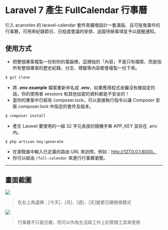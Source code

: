 # Laravel 7 產生 FullCalendar 行事曆

引入 acaronlex 的 laravel-calendar 套件來擴增設計一套滿版、且可拖曳事件的行事曆，可用來紀錄節日、日程或會議的安排、追蹤待辦事項並予以提醒通知。

## 使用方式
- 把整個專案複製一份到你的電腦裡，這裡指的「內容」不是只有檔案，而是指所有整個專案的歷史紀錄、分支、標籤等內容都會複製一份下來。
```sh
$ git clone
```
- 將 __.env.example__ 檔案重新命名成 __.env__，如果應用程式金鑰沒有被設定的話，你的使用者 sessions 和其他加密的資料都是不安全的！
- 當你的專案中已經有 composer.lock，可以直接執行指令以讓 Composer 安裝 composer.lock 中指定的套件及版本。
```sh
$ composer install
```
- 產生 Laravel 要使用的一組 32 字元長度的隨機字串 APP_KEY 並存在 .env 內。
```sh
$ php artisan key:generate
```
- 在瀏覽器中輸入已定義的路由 URL 來訪問，例如：http://127.0.0.1:8000。
- 你可以經由 `/full-calendar` 來進行行事曆瀏覽。

----

## 畫面截圖
![](https://i.imgur.com/QYY9h5Z.png)
> 在右上角選擇：[今天]、[月]、[週]、[天]變更日曆檢視模式

![](https://i.imgur.com/GgEcdA0.png)
> 行事曆不只是日曆，而可以作為生活與工作上的管理工具來使用